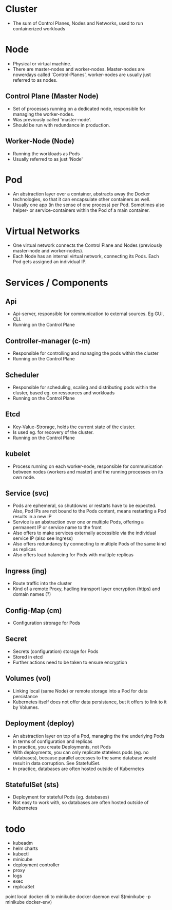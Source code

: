 # Cluster
- The sum of Control Planes, Nodes and Networks, used to run containerized workloads

# Node
- Physical or virtual machine.
- There are master-nodes and worker-nodes. Master-nodes are nowerdays called 'Control-Planes', worker-nodes are usually just referred to as nodes.

## Control Plane (Master Node)
- Set of processes running on a dedicated node, responsible for managing the worker-nodes.
- Was previously called 'master-node'.
- Should be run with redundance in production.

## Worker-Node (Node)
- Running the workloads as Pods
- Usually referred to as just 'Node'

# Pod
- An abstraction layer over a container, abstracts away the Docker technologies, so that it can encapsulate other containers as well.
- Usually one app (in the sense of one process) per Pod. Sometimes also helper- or service-containers within the Pod of a main container.

# Virtual Networks
- One virtual network connects the Control Plane and Nodes (previously master-node and worker-nodes).
- Each Node has an internal virtual network, connecting its Pods. Each Pod gets assigned an individual IP. 

# Services / Components

## Api
- Api-server, responsible for communication to external sources. Eg GUI, CLI.
- Running on the Control Plane

## Controller-manager (c-m)
- Responsible for controlling and managing the pods within the cluster
- Running on the Control Plane

## Scheduler
- Responsible for scheduling, scaling and distributing pods within the cluster, based eg. on ressources and workloads
- Running on the Control Plane

## Etcd
- Key-Value-Strorage, holds the current state of the cluster.
- Is used eg. for recovery of the cluster.
- Running on the Control Plane

## kubelet
- Process running on each worker-node, responsible for communication between nodes (workers and master) and the running processes on its own node. 

## Service (svc)
- Pods are ephemeral, so shutdowns or restarts have to be expected. Also, Pod IPs are not bound to the Pods content, means restarting a Pod results in a new IP
- Service is an abstraction over one or multiple Pods, offering a permanent IP or service name to the front
- Also offers to make services externally accessible via the individual service IP (also see Ingress)
- Also offers redundancy by connecting to multiple Pods of the same kind as replicas
- Also offers load balancing for Pods with multiple replicas

## Ingress (ing)
- Route traffic into the cluster
- Kind of a remote Proxy, hadling transport layer encryption (https) and domain names (?)

## Config-Map (cm)
- Configuration strorage for Pods

## Secret
- Secrets (configuration) storage for Pods
- Stored in etcd
- Further actions need to be taken to ensure encryption

## Volumes (vol)
- Linking local (same Node) or remote storage into a Pod for data persistance
- Kubernetes itself does not offer data persistance, but it offers to link to it by Volumes.

## Deployment (deploy)
- An abstraction layer on top of a Pod, managing the the underlying Pods in terms of configuration and replicas
- In practice, you create Deployments, not Pods
- With deployments, you can only replicate stateless pods (eg. no databases), because parallel accesses to the same database would result in data corruption. See StatefulSet.
- In practice, databases are often hosted outside of Kubernetes

## StatefulSet (sts)
- Deployment for stateful Pods (eg. databases)
- Not easy to work with, so databases are often hosted outside of Kubernetes





# todo
- kubeadm
- helm charts
- kubectl
- minicube
- deployment controller
- proxy
- logs
- exec
- replicaSet


point local docker cli to minikube docker daemon
eval $(minikube -p minikube docker-env)
